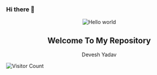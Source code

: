 ### Hi there 👋

<!--
**darkkD11/darkkD11** is a ✨ _special_ ✨ repository because its `README.md` (this file) appears on your GitHub profile.

Here are some ideas to get you started:

- 🔭 I’m currently working on ...
- 🌱 I’m currently learning ...
- 👯 I’m looking to collaborate on ...
- 🤔 I’m looking for help with ...
- 💬 Ask me about ...
- 📫 How to reach me: ...
- 😄 Pronouns: ...
- ⚡ Fun fact: ...
-->
<p align="center">
 <img src="https://raw.githubusercontent.com/sagar-viradiya/sagar-viradiya/master/resources/banner.png" alt="Hello world">
 <h2 align="center">Welcome To My Repository</h2>
 <p align="center">Devesh Yadav </p>
</p>

![Visitor Count](https://profile-counter.glitch.me/darkkD11/count.svg)

